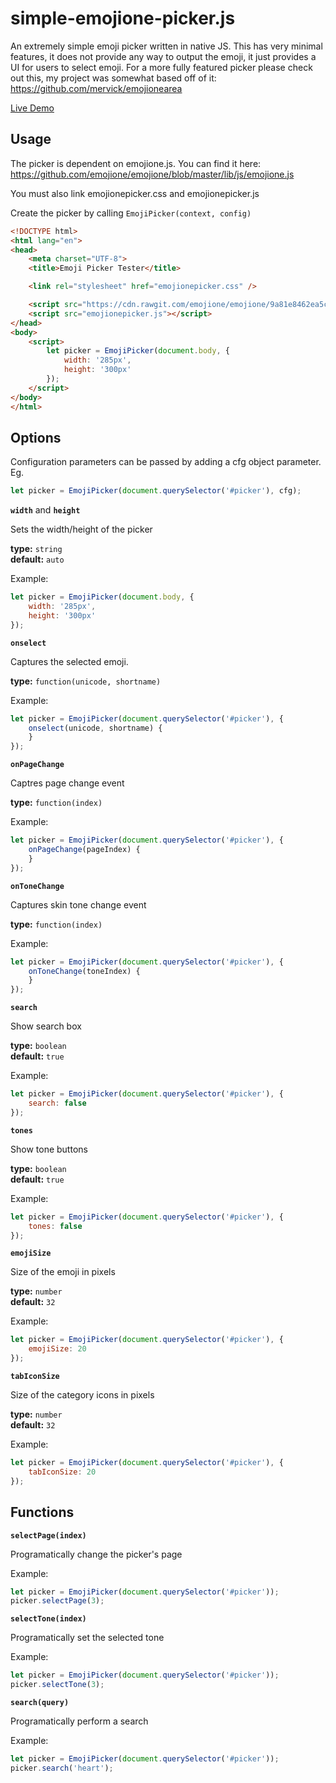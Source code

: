 # simple-emojione-picker.js

An extremely simple emoji picker written in native JS. This has very minimal features, it does not provide any way to output the emoji, it just provides a UI for users to select emoji. For a more fully featured picker please check out this, my project was somewhat based off of it: https://github.com/mervick/emojionearea

[Live Demo](https://kufii.github.io/simple-emojione-picker.js/)

## Usage

The picker is dependent on emojione.js. You can find it here: https://github.com/emojione/emojione/blob/master/lib/js/emojione.js

You must also link emojionepicker.css and emojionepicker.js

Create the picker by calling `EmojiPicker(context, config)`

```html
<!DOCTYPE html>
<html lang="en">
<head>
	<meta charset="UTF-8">
	<title>Emoji Picker Tester</title>

	<link rel="stylesheet" href="emojionepicker.css" />

	<script src="https://cdn.rawgit.com/emojione/emojione/9a81e8462ea5c1efc8e4f2947944d0a248b8ec73/lib/js/emojione.min.js"></script>
	<script src="emojionepicker.js"></script>
</head>
<body>
	<script>
		let picker = EmojiPicker(document.body, {
			width: '285px',
			height: '300px'
		});
	</script>
</body>
</html>
```

## Options

Configuration parameters can be passed by adding a cfg object parameter. Eg.

```javascript
let picker = EmojiPicker(document.querySelector('#picker'), cfg);
```

**`width`** and **`height`**

Sets the width/height of the picker

**type:** `string`  
**default:** `auto`

Example:

```javascript
let picker = EmojiPicker(document.body, {
	width: '285px',
	height: '300px'
});
```

**`onselect`**

Captures the selected emoji.

**type:** `function(unicode, shortname)`

Example:

```javascript
let picker = EmojiPicker(document.querySelector('#picker'), {
	onselect(unicode, shortname) {
	}
});
```

**`onPageChange`**

Captres page change event

**type:** `function(index)`

Example:

```javascript
let picker = EmojiPicker(document.querySelector('#picker'), {
	onPageChange(pageIndex) {
	}
});
```

**`onToneChange`**

Captures skin tone change event

**type:** `function(index)`

Example:

```javascript
let picker = EmojiPicker(document.querySelector('#picker'), {
	onToneChange(toneIndex) {
	}
});
```

**`search`**

Show search box

**type:** `boolean`  
**default:** `true`

Example:

```javascript
let picker = EmojiPicker(document.querySelector('#picker'), {
	search: false
});
```

**`tones`**

Show tone buttons

**type:** `boolean`  
**default:** `true`

Example:

```javascript
let picker = EmojiPicker(document.querySelector('#picker'), {
	tones: false
});
```

**`emojiSize`**

Size of the emoji in pixels

**type:** `number`  
**default:** `32`

Example:

```javascript
let picker = EmojiPicker(document.querySelector('#picker'), {
	emojiSize: 20
});
```

**`tabIconSize`**

Size of the category icons in pixels

**type:** `number`  
**default:** `32`

Example:

```javascript
let picker = EmojiPicker(document.querySelector('#picker'), {
	tabIconSize: 20
});
```

## Functions

**`selectPage(index)`**

Programatically change the picker's page

Example:

```javascript
let picker = EmojiPicker(document.querySelector('#picker'));
picker.selectPage(3);
```

**`selectTone(index)`**

Programatically set the selected tone

Example:

```javascript
let picker = EmojiPicker(document.querySelector('#picker'));
picker.selectTone(3);
```

**`search(query)`**

Programatically perform a search

Example:

```javascript
let picker = EmojiPicker(document.querySelector('#picker'));
picker.search('heart');
```
